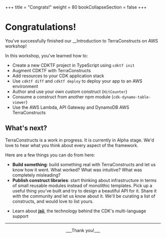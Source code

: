 +++
title = "Congrats!"
weight = 80
bookCollapseSection = false
+++

# Congratulations!

You've successfully finished our __Introduction to TerraConstructs on AWS workshop!

In this workshop, you've learned how to:

- Create a new CDKTF project in TypeScript using `cdktf init`
- Augment CDKTF with TerraConstructs
- Add resources to your CDK application stack
- Use `cdktf diff` and `cdktf deploy` to deploy your app to an AWS environment
- Author and use your own custom construct (`HitCounter`)
- Consume a construct from another npm module (`cdk-dynamo-table-viewer`)
- Use the AWS Lambda, API Gateway and DynamoDB AWS TerraConstructs

## What's next?

TerraConstructs is a work in progress. It is currently in Alpha stage. We'd
love to hear what you think about every aspect of the framework.

Here are a few things you can do from here:

* __Build something__: build something real with TerraConstructs and let us know how it
  went. What worked? What was intuitive? What was completely misleading?
* __Publish construct libraries__: start thinking about infrastructure in terms
  of small reusable modules instead of monolithic templates. Pick up a useful
  thing you've built and try to design a beautiful API for it. Share it with the
  community and let us know about it. We'll be curating a list of constructs,
  and would love to list yours.
<!--
* Create a simple app in the [Hello World Tutorial](https://docs.aws.amazon.com/CDK/latest/userguide/hello_world_tutorial.html)
  with the CDK in one of the supported languages: Java, .NET, JavaScript and TypeScript
* Dive deeper into [CDK
  Concepts](https://docs.aws.amazon.com/cdk/latest/guide/core_concepts.html):
  [Constructs](https://docs.aws.amazon.com/CDK/latest/userguide/constructs.html),
  [Apps](https://docs.aws.amazon.com/CDK/latest/userguide/apps.html) and [Stacks](https://docs.aws.amazon.com/CDK/latest/userguide/stacks.html),
  [Logical IDs](https://docs.aws.amazon.com/cdk/latest/guide/identifiers.html#identifiers_logical_ids),
  [Environments](https://docs.aws.amazon.com/cdk/latest/guide/apps_and_stacks.html#environments),
  [Contexts](https://docs.aws.amazon.com/cdk/latest/guide/context.html),
  and [Assets](https://docs.aws.amazon.com/CDK/latest/userguide/assets.html)
* Explore the [AWS Construct
  Library](https://docs.aws.amazon.com/CDK/latest/userguide/aws_construct_lib.html) and the
  [reference documentation](https://docs.aws.amazon.com/cdk/api/latest/docs/aws-construct-library.html)
  which already contains constructs for many AWS resources such as
  [EC2](https://docs.aws.amazon.com/cdk/api/latest/docs/aws-ec2-readme.html),
  [AutoScaling](https://docs.aws.amazon.com/cdk/api/latest/docs/aws-autoscaling-readme.html),
  [S3](https://docs.aws.amazon.com/cdk/api/latest/docs/aws-s3-readme.html),
  [SNS](https://docs.aws.amazon.com/cdk/api/latest/docs/aws-sns-readme.html),
  [SQS](https://docs.aws.amazon.com/cdk/api/latest/docs/aws-sqs-readme.html),
  [CodePipeline](https://docs.aws.amazon.com/cdk/api/latest/docs/aws-codepipeline-readme.html),
  [Step Functions](https://docs.aws.amazon.com/cdk/api/latest/docs/aws-stepfunctions-readme.html)
  and many more...
* Read guidelines on how to [write your own
  constructs](https://docs.aws.amazon.com/CDK/latest/userguide/writing_constructs.html)
-->
* Learn about [__jsii__](https://github.com/awslabs/jsii), the technology
  behind the CDK's multi-language support
<!--
* Browse some [examples](https://github.com/aws-samples/aws-cdk-examples) on our GitHub repository
-->

-----

<center>
___Thank you!___<br/>
</center>
